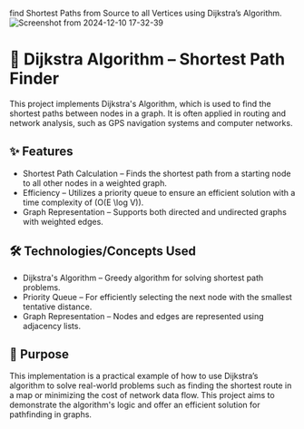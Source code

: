 find Shortest Paths from Source to all Vertices using Dijkstra’s Algorithm.
![Screenshot from 2024-12-10 17-32-39](https://github.com/user-attachments/assets/c308749e-b567-421c-a29c-144be25775cd)

# 🚗 Dijkstra Algorithm – Shortest Path Finder

This project implements Dijkstra's Algorithm, which is used to find the shortest paths between nodes in a graph. It is often applied in routing and network analysis, such as GPS navigation systems and computer networks.

## ✨ Features  
- Shortest Path Calculation – Finds the shortest path from a starting node to all other nodes in a weighted graph.  
- Efficiency – Utilizes a priority queue to ensure an efficient solution with a time complexity of \(O(E \log V)\).  
- Graph Representation – Supports both directed and undirected graphs with weighted edges.

## 🛠️ Technologies/Concepts Used  
- Dijkstra's Algorithm – Greedy algorithm for solving shortest path problems.  
- Priority Queue – For efficiently selecting the next node with the smallest tentative distance.  
- Graph Representation – Nodes and edges are represented using adjacency lists.

## 🎯 Purpose  
This implementation is a practical example of how to use Dijkstra’s algorithm to solve real-world problems such as finding the shortest route in a map or minimizing the cost of network data flow. This project aims to demonstrate the algorithm's logic and offer an efficient solution for pathfinding in graphs.
